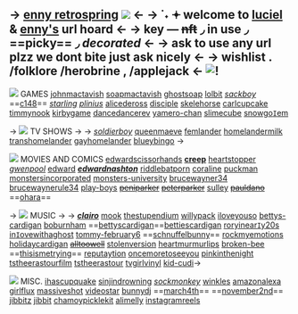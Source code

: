 -> [enny retrospring](https://retrospring.net/@clairo)
![](https://media.discordapp.net/attachments/1112655651416588371/1208669654889791529/IMG_2553.gif?ex=65e42055&is=65d1ab55&hm=5cc9818cbea9ccd1695f12aaed82bd3d3a6e65b99754ce84c4332e9314f0e7ed&) <-
-> ˙˖ 𖥔 welcome to [luciel](https://rentry.org/edwardnashton) & [enny's](https://rentry.org/disciple) url hoard <-
-> ke**y** — ~~nft~~ ◞ **in use** ◞ ==picky== ◞ *decorated* <-
-> ask to use any url plzz we dont bite just ask nicely <-
-> wishlist . /folklore /herobrine , /applejack <-
![!](https://images-ext-2.discordapp.net/external/X7ec2u4vrzGYOXr-QXJ_Lf-BTv3ej-J5sdIkLJbDc5o/%3Fv%3D26dffab5/https/gifcity.carrd.co/assets/images/gallery48/5501d663.gif)
---

![](https://yokai.crd.co/assets/images/gallery20/aff9a473.gif?v=b4df531c) GAMES
[johnmactavish](https://rentry.org/johnmactavish) [soapmactavish](https://rentry.org/soapmactavish) [ghostsoap](https://rentry.org/ghostsoap) [lolbit](https://rentry.org/lolbit) *[sackboy](https://rentry.org/sackboy)* ==[c148](https://rentry.co/c148)== *[starling](https://rentry.org/starling)* *[plinius](https://rentry.co/plinius)* [alicedeross](https://rentry.co/alicedeross) [disciple](https://rentry.co/disciple) [skelehorse](https://rentry.org/skelehorse) [carlcupcake](https://rentry.org/carlcupcake) [timmynook](https://rentry.org/timmynook) [kirbygame](https://rentry.org/kirbygame) [dancedancerev](https://rentry.org/dancedancerev) [yamero-chan](https://rentry.org/yamero-chan) [slimecube](https://rentry.org/slimecube) [snowgo`I`em](https://rentry.org/snowgoIem)

-> ![](https://yokai.crd.co/assets/images/gallery20/aff9a473.gif?v=b4df531c) TV SHOWS ->
 -> *[soldierboy](https://rentry.org/soldierboy)* [queenmaeve](https://rentry.org/queenmaeve) [femlander](https://rentry.org/femlander) [homelandermilk](https://rentry.org/homelandermilk) [transhomelander](https://rentry.org/transhomelander) [gayhomelander](https://rentry.org/gayhomelander) [blueybingo](https://rentry.org/blueybingo) ->

![](https://yokai.crd.co/assets/images/gallery20/aff9a473.gif?v=b4df531c) MOVIES AND COMICS
[edwardscissorhands](https://rentry.co/edwardscissorhands) **[creep](https://rentry.org/creep)** [heartstopper](https://rentry.org/heartstopper) *[gwenpool](https://rentry.org/gwenpool)* [edward](https://rentry.org/edward) ***[edwardnashton](https://rentry.org/edwardnashton)*** [riddlebatporn](https://rentry.org/riddlebatporn) [coraline](https://rentry.org/coraline) [puckman](https://rentry.org/puckman) [monstersincorporated](https://rentry.org/monstersincorporated) [monsters-university](https://rentry.org/monsters-university) [brucewayner34](https://rentry.org/brucewayner34) [brucewaynerule34](https://rentry.org/brucewaynerule34) [play-boys](https://rentry.org/play-boys) ~~[peniparker](https://rentry.org/peniparker)~~ ~~[peterparker](https://rentry.org/peterparker)~~ [sulley](https://rentry.org/sulley) ~~[pauldano](https://rentry.org/pauldano)~~ ==[ohara](https://rentry.org/ohara)==

-> ![](https://yokai.crd.co/assets/images/gallery20/aff9a473.gif?v=b4df531c) MUSIC ->
-> ***[clairo](https://rentry.org/clairo)*** [mook](https://rentry.org/mook) [thestupendium](https://rentry.org/thestupendium) [willypack](https://rentry.org/willypack) [iloveyouso](https://rentry.org/iloveyouso) [bettys-cardigan](https://rentry.org/bettys-cardigan) [boburnham](https://rentry.org/boburnham) ==[bettyscardigan](https://rentry.org/bettyscardigan)==[bettiescardigan](https://rentry.org/bettiescardigan) [roryinear`I`y20s](https://rentry.org/roryinearIy20s) [in`I`ovewithaghost](https://rentry.org/inIovewithaghost) [tommy-february6](https://rentry.org/tommy-february6) ==[schnuffelbunny](https://rentry.org/schnuffelbunny)== [rockmyemotions](https://rentry.org/rockmyemotions) 
[holidaycardigan](https://rentry.org/holidaycardigan) ~~[alltoowell](https://rentry.org/alltoowell)~~ [stolenversion](https://rentry.org/stolenversion) [heartmurmurlips](https://rentry.org/heartmurmurlips) [broken-bee](https://rentry.org/broken-bee) ==[thisismetrying](https://rentry.org/thisismetrying)== [reputaytion](https://rentry.org/reputaytion)  [oncemoretoseeyou](https://rentry.org/oncemoretoseeyou) [pinkinthenight](https://rentry.org/pinkinthenight) [tstheerastourfilm](https://rentry.org/tstheerastourfilm) [tstheerastour](https://rentry.org/tstheerastour) [tvgirlvinyl](https://rentry.org/tvgirlvinyl) [kid-cudi](https://rentry.org/kid-cudi)->

![](https://yokai.crd.co/assets/images/gallery20/aff9a473.gif?v=b4df531c) MISC.
[ihascupquake](https://rentry.co/ihascupquake) [sinjindrowning](https://rentry.co/sinjindrowning) *[sockmonkey](https://rentry.org/sockmonkey)* [winkles](https://rentry.org/winkles) [amazonalexa](https://rentry.org/amazonalexa) [girlflux](https://rentry.org/girlflux) [massiveshot](https://rentry.org/massiveshot) [videostar](https://rentry.org/videostar) [bunnydj](https://rentry.org/bunnydj) ==[march4th](https://rentry.org/march4th)== ==[november2nd](https://rentry.org/november2nd)== [jibbitz](https://rentry.org/jibbitz) [jibbit](https://rentry.org/jibbit) [chamoypicklekit](https://rentry.org/chamoypicklekit) [alimelly](https://rentry.co/alimelly) [instagramreels](https://rentry.co/instagramreels)